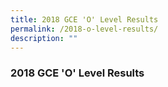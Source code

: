 ```yaml
---
title: 2018 GCE 'O' Level Results
permalink: /2018-o-level-results/
description: ""
---
```

### 2018 GCE 'O' Level Results